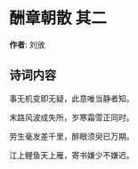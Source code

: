# 酬章朝散  其二

**作者**: 刘攽

## 诗词内容

事无机变即无疑，此意唯当静者知。

末路风波成失所，岁寒霜雪正同时。

劳生毫发差千里，醉眼须臾已万期。

江上鲤鱼天上雁，寄书嫌少不嫌迟。

